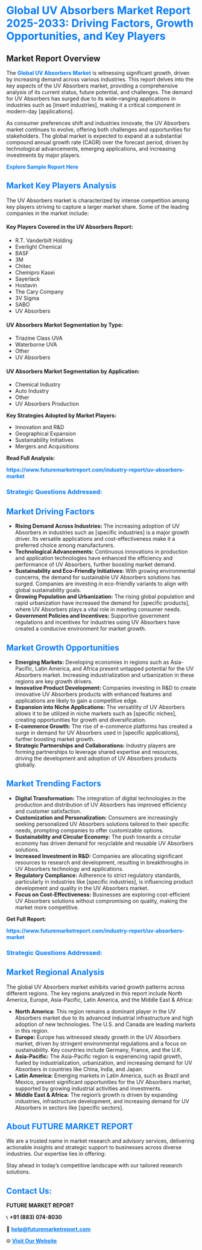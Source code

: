 <h1 style="color: #007BFF;">Global UV Absorbers Market Report 2025-2033: Driving Factors, Growth Opportunities, and Key Players</h1>

<section id="overview">
<h2>Market Report Overview</h2>
<p>The <a href="https://www.futuremarketreport.com/industry-report/uv-absorbers-market" style="color: #007BFF; text-decoration: none;"><strong>Global UV Absorbers Market</strong></a> is witnessing significant growth, driven by increasing demand across various industries. This report delves into the key aspects of the UV Absorbers market, providing a comprehensive analysis of its current status, future potential, and challenges. The demand for UV Absorbers has surged due to its wide-ranging applications in industries such as [insert industries], making it a critical component in modern-day [applications].</p>
<p>As consumer preferences shift and industries innovate, the UV Absorbers market continues to evolve, offering both challenges and opportunities for stakeholders. The global market is expected to expand at a substantial compound annual growth rate (CAGR) over the forecast period, driven by technological advancements, emerging applications, and increasing investments by major players.</p>
</section>

<section id="overview">
<p><a href="https://www.futuremarketreport.com/request-sample/reportId=110681" style="color: #007BFF; text-decoration: none;"><strong>Explore Sample Report Here</strong></a></p>
</section>

<section id="key-players">
<h2 style="color: #007BFF;">Market Key Players Analysis</h2>
<p>The UV Absorbers market is characterized by intense competition among key players striving to capture a larger market share. Some of the leading companies in the market include:</p>
<h4>Key Players Covered in the UV Absorbers Report:</h4>
<ul><li>R.T. Vanderbilt Holding</li><li>Everlight Chemical</li><li>BASF</li><li>3M</li><li>Chitec</li><li>Chemipro Kasei</li><li>Sayerlack</li><li>Hostavin</li><li>The Cary Company</li><li>3V Sigma</li><li>SABO</li><li>UV Absorbers</li></ul>
<h4>UV Absorbers Market Segmentation by Type:</h4>
<ul><li>Triazine Class UVA</li><li>Waterborne UVA</li><li>Other</li><li>UV Absorbers</li></ul>

<h4>UV Absorbers Market Segmentation by Application:</h4>
<ul><li>Chemical Industry</li><li>Auto Industry</li><li>Other</li><li>UV Absorbers Production</li></ul>
<p><strong>Key Strategies Adopted by Market Players:</strong></p>
<ul>
<li>Innovation and R&D</li>
<li>Geographical Expansion</li>
<li>Sustainability Initiatives</li>
<li>Mergers and Acquisitions</li>
</ul>
</section>

<section>
<p><strong>Read Full Analysis: </strong></p><a href="https://www.futuremarketreport.com/industry-report/uv-absorbers-market" style="color: #007BFF; text-decoration: none;"><strong>https://www.futuremarketreport.com/industry-report/uv-absorbers-market</strong></a>
<h3 style="color: #007BFF;">Strategic Questions Addressed:</h3>
</section>

<section id="driving-factors">
<h2 style="color: #007BFF;">Market Driving Factors</h2>
<ul>
<li><strong>Rising Demand Across Industries:</strong> The increasing adoption of UV Absorbers in industries such as [specific industries] is a major growth driver. Its versatile applications and cost-effectiveness make it a preferred choice among manufacturers.</li>
<li><strong>Technological Advancements:</strong> Continuous innovations in production and application technologies have enhanced the efficiency and performance of UV Absorbers, further boosting market demand.</li>
<li><strong>Sustainability and Eco-Friendly Initiatives:</strong> With growing environmental concerns, the demand for sustainable UV Absorbers solutions has surged. Companies are investing in eco-friendly variants to align with global sustainability goals.</li>
<li><strong>Growing Population and Urbanization:</strong> The rising global population and rapid urbanization have increased the demand for [specific products], where UV Absorbers plays a vital role in meeting consumer needs.</li>
<li><strong>Government Policies and Incentives:</strong> Supportive government regulations and incentives for industries using UV Absorbers have created a conducive environment for market growth.</li>
</ul>
</section>

<section id="growth-opportunities">
<h2 style="color: #007BFF;">Market Growth Opportunities</h2>
<ul>
<li><strong>Emerging Markets:</strong> Developing economies in regions such as Asia-Pacific, Latin America, and Africa present untapped potential for the UV Absorbers market. Increasing industrialization and urbanization in these regions are key growth drivers.</li>
<li><strong>Innovative Product Development:</strong> Companies investing in R&D to create innovative UV Absorbers products with enhanced features and applications are likely to gain a competitive edge.</li>
<li><strong>Expansion into Niche Applications:</strong> The versatility of UV Absorbers allows it to be utilized in niche markets such as [specific niches], creating opportunities for growth and diversification.</li>
<li><strong>E-commerce Growth:</strong> The rise of e-commerce platforms has created a surge in demand for UV Absorbers used in [specific applications], further boosting market growth.</li>
<li><strong>Strategic Partnerships and Collaborations:</strong> Industry players are forming partnerships to leverage shared expertise and resources, driving the development and adoption of UV Absorbers products globally.</li>
</ul>
</section>

<section id="trending-factors">
<h2 style="color: #007BFF;">Market Trending Factors</h2>
<ul>
<li><strong>Digital Transformation:</strong> The integration of digital technologies in the production and distribution of UV Absorbers has improved efficiency and customer satisfaction.</li>
<li><strong>Customization and Personalization:</strong> Consumers are increasingly seeking personalized UV Absorbers solutions tailored to their specific needs, prompting companies to offer customizable options.</li>
<li><strong>Sustainability and Circular Economy:</strong> The push towards a circular economy has driven demand for recyclable and reusable UV Absorbers solutions.</li>
<li><strong>Increased Investment in R&D:</strong> Companies are allocating significant resources to research and development, resulting in breakthroughs in UV Absorbers technology and applications.</li>
<li><strong>Regulatory Compliance:</strong> Adherence to strict regulatory standards, particularly in industries like [specific industries], is influencing product development and quality in the UV Absorbers market.</li>
<li><strong>Focus on Cost-Effectiveness:</strong> Businesses are exploring cost-efficient UV Absorbers solutions without compromising on quality, making the market more competitive.</li>
</ul>
</section>

<section>
<p><strong>Get Full Report: </strong></p><a href="https://www.futuremarketreport.com/industry-report/uv-absorbers-market" style="color: #007BFF; text-decoration: none;"><strong>https://www.futuremarketreport.com/industry-report/uv-absorbers-market</strong></a>
<h3 style="color: #007BFF;">Strategic Questions Addressed:</h3>
</section>


<section id="regional-analysis">
<h2 style="color: #007BFF;">Market Regional Analysis</h2>
<p>The global UV Absorbers market exhibits varied growth patterns across different regions. The key regions analyzed in this report include North America, Europe, Asia-Pacific, Latin America, and the Middle East & Africa:</p>
<ul>
<li><strong>North America:</strong> This region remains a dominant player in the UV Absorbers market due to its advanced industrial infrastructure and high adoption of new technologies. The U.S. and Canada are leading markets in this region.</li>
<li><strong>Europe:</strong> Europe has witnessed steady growth in the UV Absorbers market, driven by stringent environmental regulations and a focus on sustainability. Key countries include Germany, France, and the U.K.</li>
<li><strong>Asia-Pacific:</strong> The Asia-Pacific region is experiencing rapid growth, fueled by industrialization, urbanization, and increasing demand for UV Absorbers in countries like China, India, and Japan.</li>
<li><strong>Latin America:</strong> Emerging markets in Latin America, such as Brazil and Mexico, present significant opportunities for the UV Absorbers market, supported by growing industrial activities and investments.</li>
<li><strong>Middle East & Africa:</strong> The region’s growth is driven by expanding industries, infrastructure development, and increasing demand for UV Absorbers in sectors like [specific sectors].</li>
</ul>
</section>

<footer>
<h2 style="color: #007BFF;">About FUTURE MARKET REPORT</h2>
<p>We are a trusted name in market research and advisory services, delivering actionable insights and strategic support to businesses across diverse industries. Our expertise lies in offering:</p>

<p>Stay ahead in today’s competitive landscape with our tailored research solutions.</p>

<h2 style="color: #007BFF;">Contact Us:</h2>
<p><strong>FUTURE MARKET REPORT</strong></p>
<p>📞 <strong>+91 (883) 074-8030</strong></p>
<p>📧 <strong><a href="mailto:help@futuremarketreport.com" style="color: #007BFF;">help@futuremarketreport.com</a></strong></p>
<p>🌐 <strong><a href="https://www.futuremarketreport.com/" style="color: #007BFF;">Visit Our Website</a></strong></p>
</footer>